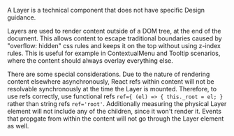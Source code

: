 A Layer is a technical component that does not have specific Design guidance.

Layers are used to render content outside of a DOM tree, at the end of the document. This allows content to escape traditional boundaries caused by "overflow: hidden" css rules and keeps it on the top without using z-index rules. This is useful for example in ContextualMenu and Tooltip scenarios, where the content should always overlay everything else.

There are some special considerations. Due to the nature of rendering content elsewhere asynchronously, React refs within content will not be resolvable synchronously at the time the Layer is mounted. Therefore, to use refs correctly, use functional refs `ref={ (el) => { this._root = el; }` rather than string refs `ref='root'`. Additionally measuring the physical Layer element will not include any of the children, since it won't render it. Events that propgate from within the content will not go through the Layer element as well.